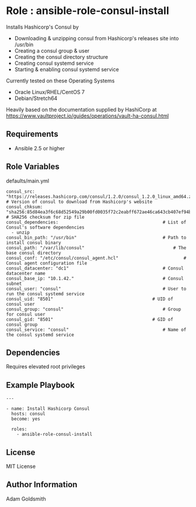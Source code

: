Role : ansible-role-consul-install
==================================

Installs Hashicorp's Consul by
* Downloading & unzipping consul from Hashicorp's releases site into /usr/bin
* Creating a consul group & user
* Creating the consul directory structure
* Creating consul systemd service
* Starting & enabling consul systemd service

Currently tested on these Operating Systems
* Oracle Linux/RHEL/CentOS 7
* Debian/Stretch64

Heavily based on the documentation supplied by HashiCorp at <https://www.vaultproject.io/guides/operations/vault-ha-consul.html>

Requirements
------------

* Ansible 2.5 or higher

Role Variables
--------------

defaults/main.yml
```
consul_src: "https://releases.hashicorp.com/consul/1.2.0/consul_1.2.0_linux_amd64.zip"		# Version of consul to download from Hashicorp's website
consul_chksum: "sha256:85d84ea3f6c68d52549a29b00fd0035f72c2eabff672ae46ca643cb407ef94b4"	# SHA256 checksum for zip file
consul_dependencies:										# List of Consul's software dependencies
  - unzip
consul_bin_path: "/usr/bin"									# Path to install consul binary
consul_path: "/var/lib/consul"									# The base consul directory
consul_conf: "/etc/consul/consul_agent.hcl"							# Consul agent configuration file
consul_datacenter: "dc1"									# Consul datacenter name
consul_base_ip: "10.1.42."									# Consul subnet
consul_user: "consul"										# User to run the consul systemd service
consul_uid: "8501"										# UID of consul user
consul_group: "consul"										# Group for consul user
consul_gid: "8501"										# GID of consul group
consul_service: "consul"									# Name of the consul systemd service
```

Dependencies
------------

Requires elevated root privileges

Example Playbook
----------------

```
---

- name: Install Hashicorp Consul
  hosts: consul
  become: yes

  roles:
    - ansible-role-consul-install
```

License
-------

MIT License

Author Information
------------------

Adam Goldsmith

